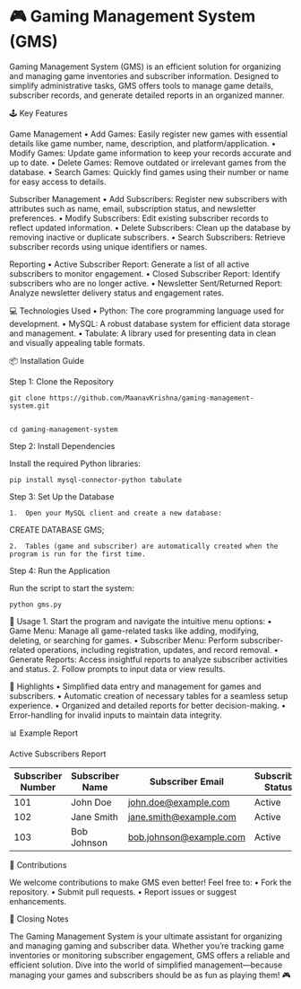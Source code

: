 # 🎮 Gaming Management System (GMS)
Gaming Management System (GMS) is an efficient solution for organizing and managing game inventories and subscriber information. Designed to simplify administrative tasks, GMS offers tools to manage game details, subscriber records, and generate detailed reports in an organized manner.

🕹️ Key Features

Game Management
	•	Add Games: Easily register new games with essential details like game number, name, description, and platform/application.
	•	Modify Games: Update game information to keep your records accurate and up to date.
	•	Delete Games: Remove outdated or irrelevant games from the database.
	•	Search Games: Quickly find games using their number or name for easy access to details.

Subscriber Management
	•	Add Subscribers: Register new subscribers with attributes such as name, email, subscription status, and newsletter preferences.
	•	Modify Subscribers: Edit existing subscriber records to reflect updated information.
	•	Delete Subscribers: Clean up the database by removing inactive or duplicate subscribers.
	•	Search Subscribers: Retrieve subscriber records using unique identifiers or names.

Reporting
	•	Active Subscriber Report: Generate a list of all active subscribers to monitor engagement.
	•	Closed Subscriber Report: Identify subscribers who are no longer active.
	•	Newsletter Sent/Returned Report: Analyze newsletter delivery status and engagement rates.

💻 Technologies Used
	•	Python: The core programming language used for development.
	•	MySQL: A robust database system for efficient data storage and management.
	•	Tabulate: A library used for presenting data in clean and visually appealing table formats.

📦 Installation Guide

Step 1: Clone the Repository

    git clone https://github.com/MaanavKrishna/gaming-management-system.git


    cd gaming-management-system

Step 2: Install Dependencies

Install the required Python libraries:

    pip install mysql-connector-python tabulate

Step 3: Set Up the Database

	1.	Open your MySQL client and create a new database:

CREATE DATABASE GMS;

	2.	Tables (game and subscriber) are automatically created when the program is run for the first time.

Step 4: Run the Application

Run the script to start the system:

    python gms.py

🚀 Usage
	1.	Start the program and navigate the intuitive menu options:
	•	Game Menu: Manage all game-related tasks like adding, modifying, deleting, or searching for games.
	•	Subscriber Menu: Perform subscriber-related operations, including registration, updates, and record removal.
	•	Generate Reports: Access insightful reports to analyze subscriber activities and status.
	2.	Follow prompts to input data or view results.

📝 Highlights
	•	Simplified data entry and management for games and subscribers.
	•	Automatic creation of necessary tables for a seamless setup experience.
	•	Organized and detailed reports for better decision-making.
	•	Error-handling for invalid inputs to maintain data integrity.

📊 Example Report

Active Subscribers Report

| Subscriber Number | Subscriber Name | Subscriber Email        | Subscriber Status | Newsletter Status |
|-------------------|-----------------|-------------------------|-------------------|-------------------|
| 101               | John Doe        | john.doe@example.com    | Active            | Sent              |
| 102               | Jane Smith      | jane.smith@example.com  | Active            | Sent              |
| 103               | Bob Johnson     | bob.johnson@example.com | Active            | Sent              |

🤝 Contributions

We welcome contributions to make GMS even better! Feel free to:
	•	Fork the repository.
	•	Submit pull requests.
	•	Report issues or suggest enhancements.

🌟 Closing Notes

The Gaming Management System is your ultimate assistant for organizing and managing gaming and subscriber data. Whether you’re tracking game inventories or monitoring subscriber engagement, GMS offers a reliable and efficient solution. Dive into the world of simplified management—because managing your games and subscribers should be as fun as playing them! 🎮
